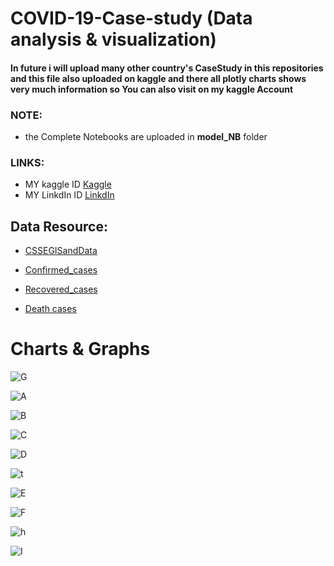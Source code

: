# COVID-19-Case-study (Data analysis & visualization)

#### In future i will upload many other country's CaseStudy in this repositories and this file also uploaded on kaggle and there all plotly charts shows very much information so You can also visit on my kaggle Account

### NOTE:
* the Complete Notebooks are uploaded in **model_NB** folder

### LINKS:
* MY kaggle ID [Kaggle](https://www.kaggle.com/asmitpandey/covid-19-case-study)
* MY LinkdIn ID [LinkdIn](https://www.linkedin.com/in/asmit-pandey-90736b19b/)

## Data Resource: 
* [CSSEGISandData](https://github.com/CSSEGISandData/COVID-19/tree/master/csse_covid_19_data)

* [Confirmed_cases](https://github.com/CSSEGISandData/COVID-19/blob/master/csse_covid_19_data/csse_covid_19_time_series/time_series_covid19_confirmed_US.csv)
* [Recovered_cases](https://github.com/CSSEGISandData/COVID-19/blob/master/csse_covid_19_data/csse_covid_19_time_series/time_series_covid19_recovered_global.csv)
* [Death cases](https://github.com/CSSEGISandData/COVID-19/blob/master/csse_covid_19_data/csse_covid_19_time_series/time_series_covid19_deaths_global.csv)


# Charts & Graphs

![G](https://github.com/Asmit987/COVID-19-Case-study/blob/master/COVID-19%20Total%20Cases.png)

![A](https://github.com/Asmit987/COVID-19-Case-study/blob/master/total%20conf.png)

![B](https://github.com/Asmit987/COVID-19-Case-study/blob/master/total%20active.png)

![C](https://github.com/Asmit987/COVID-19-Case-study/blob/master/Top%2010%20Countries%20(Confirmed%20Cases).png)

![D](https://github.com/Asmit987/COVID-19-Case-study/blob/master/Least%2050%20Countries%20.png)

![t](https://github.com/Asmit987/COVID-19-Case-study/blob/master/Plotly%20Chart/MR%20Vs%20RR.png)

![E](https://github.com/Asmit987/COVID-19-Case-study/blob/master/COVID-19%20World%20Trend.png)

![F](https://github.com/Asmit987/COVID-19-Case-study/blob/master/Country%20cases/COVID-19%20India%20cases.png)

![h](https://github.com/Asmit987/COVID-19-Case-study/blob/master/Country%20cases/COVID-19%20USA%20cases.png)

![I](https://github.com/Asmit987/COVID-19-Case-study/blob/master/World%20Hetmap/Death%20hetmap.png)

